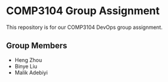 # COMP3104 Group Assignment

This repository is for our COMP3104 DevOps group assignment.

## Group Members

- Heng Zhou 
- Binye Liu 
- Malik Adebiyi 
